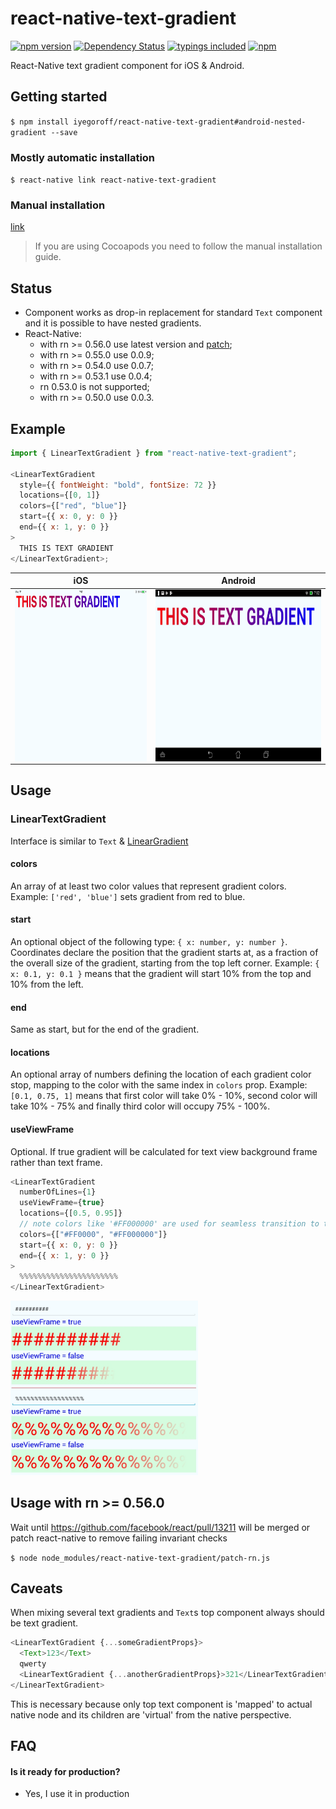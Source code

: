 # react-native-text-gradient

[![npm version](https://badge.fury.io/js/react-native-text-gradient.svg?t=1495378566925)](https://badge.fury.io/js/react-native-text-gradient)
[![Dependency Status](https://david-dm.org/iyegoroff/react-native-text-gradient.svg?t=1495378566925)](https://david-dm.org/iyegoroff/react-native-text-gradient)
[![typings included](https://img.shields.io/badge/typings-included-brightgreen.svg?t=1495378566925)](#typescript)
[![npm](https://img.shields.io/npm/l/express.svg?t=1495378566925)](https://www.npmjs.com/package/react-native-text-gradient)

React-Native text gradient component for iOS & Android.

## Getting started

`$ npm install iyegoroff/react-native-text-gradient#android-nested-gradient --save`

### Mostly automatic installation

`$ react-native link react-native-text-gradient`

### Manual installation

[link](manual_installation.md)

> If you are using Cocoapods you need to follow the manual installation guide.

## Status

- Component works as drop-in replacement for standard `Text` component and it is possible to have nested gradients.
- React-Native:
  - with rn >= 0.56.0 use latest version and [patch](#usage-with-rn--0560);
  - with rn >= 0.55.0 use 0.0.9;
  - with rn >= 0.54.0 use 0.0.7;
  - with rn >= 0.53.1 use 0.0.4;
  - rn 0.53.0 is not supported;
  - with rn >= 0.50.0 use 0.0.3.

## Example

```javascript
import { LinearTextGradient } from "react-native-text-gradient";

<LinearTextGradient
  style={{ fontWeight: "bold", fontSize: 72 }}
  locations={[0, 1]}
  colors={["red", "blue"]}
  start={{ x: 0, y: 0 }}
  end={{ x: 1, y: 0 }}
>
  THIS IS TEXT GRADIENT
</LinearTextGradient>;
```

|                        iOS                        |                        Android                         |
| :-----------------------------------------------: | :----------------------------------------------------: |
| <img src="img/ios.png" align="left" height="275"> | <img src="img/android.jpg" align="right" height="275"> |

## Usage

### LinearTextGradient

Interface is similar to `Text` & [LinearGradient](https://github.com/react-native-community/react-native-linear-gradient)

#### colors

An array of at least two color values that represent gradient colors. Example: `['red', 'blue']` sets gradient from red to blue.

#### start

An optional object of the following type: `{ x: number, y: number }`. Coordinates declare the position that the gradient starts at, as a fraction of the overall size of the gradient, starting from the top left corner. Example: `{ x: 0.1, y: 0.1 }` means that the gradient will start 10% from the top and 10% from the left.

#### end

Same as start, but for the end of the gradient.

#### locations

An optional array of numbers defining the location of each gradient color stop, mapping to the color with the same index in `colors` prop. Example: `[0.1, 0.75, 1]` means that first color will take 0% - 10%, second color will take 10% - 75% and finally third color will occupy 75% - 100%.

#### useViewFrame

Optional. If true gradient will be calculated for text view background frame rather than text frame.

```javascript
<LinearTextGradient
  numberOfLines={1}
  useViewFrame={true}
  locations={[0.5, 0.95]}
  // note colors like '#FF000000' are used for seamless transition to transparent
  colors={["#FF0000", "#FF000000"]}
  start={{ x: 0, y: 0 }}
  end={{ x: 1, y: 0 }}
>
  %%%%%%%%%%%%%%%%%%%%%%
</LinearTextGradient>
```

<img src="img/useViewFrame.png" width="300">

## Usage with rn >= 0.56.0

Wait until https://github.com/facebook/react/pull/13211 will be merged or patch react-native to remove failing invariant checks

`$ node node_modules/react-native-text-gradient/patch-rn.js`

## Caveats

When mixing several text gradients and `Text`s top component always should be text gradient.

```javascript
<LinearTextGradient {...someGradientProps}>
  <Text>123</Text>
  qwerty
  <LinearTextGradient {...anotherGradientProps}>321</LinearTextGradient>
</LinearTextGradient>
```

This is necessary because only top text component is 'mapped' to actual native node and its children are 'virtual' from the native perspective.

## FAQ

#### Is it ready for production?

- Yes, I use it in production

